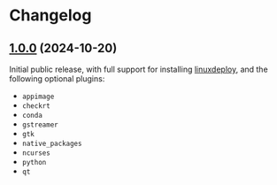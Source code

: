 # Changelog

## [1.0.0][] (2024-10-20)

Initial public release, with full support for installing [linuxdeploy], and the following optional plugins:

- `appimage`
- `checkrt`
- `conda`
- `gstreamer`
- `gtk`
- `native_packages`
- `ncurses`
- `python`
- `qt`

[1.0.0]: https://github.com/pcolby/install-linuxdeploy-action/releases/tag/v1.0.0

[linuxdeploy]: https://github.com/linuxdeploy/linuxdeploy
